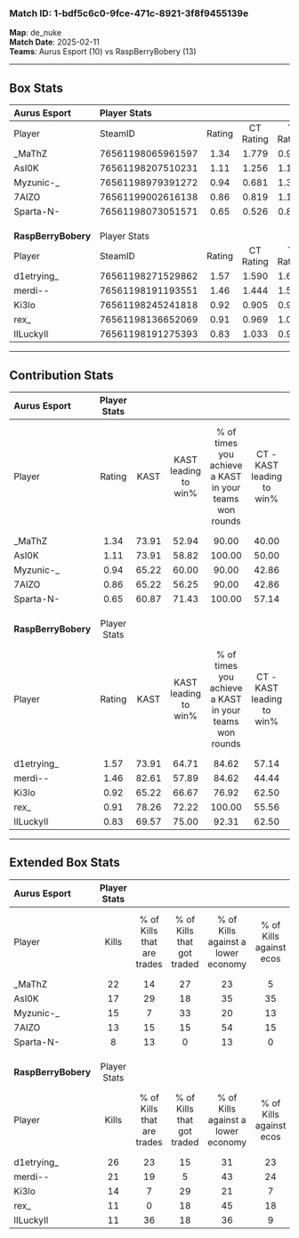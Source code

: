 ### Match ID: 1-bdf5c6c0-9fce-471c-8921-3f8f9455139e  
**Map**: de_nuke  
**Match Date**: 2025-02-11  
**Teams**: Aurus Esport (10) vs RaspBerryBobery (13)  

---  

## Box Stats  

| **Aurus Esport**    | Player Stats      |        |           |          |       |      |       |         |        |      |     |
| :- | :- | :-: | :-: | :-: | :-: | :-: | :-: | :-: | :-: | :-: | :-: |
| Player              | SteamID           | Rating | CT Rating | T Rating | KAST  | ADR  | Kills | Assists | Deaths | K/D  | HS% |
| _MaThZ              | 76561198065961597 |  1.34  |   1.779   |  0.965   | 73.91 | 92.8 |  22   |    2    |   17   | 1.29 | 59  |
| AsI0K               | 76561198207510231 |  1.11  |   1.256   |  1.136   | 73.91 | 82.9 |  17   |    4    |   18   | 0.94 | 70  |
| Myzunic-_           | 76561198979391272 |  0.94  |   0.681   |  1.334   | 65.22 | 83.1 |  15   |    4    |   19   | 0.79 | 73  |
| 7AIZO               | 76561199002616138 |  0.86  |   0.819   |  1.147   | 65.22 | 59.4 |  13   |    4    |   16   | 0.81 | 46  |
| Sparta-N-           | 76561198073051571 |  0.65  |   0.526   |  0.808   | 60.87 | 46.9 |   8   |    5    |   14   | 0.57 | 37  |
|                     |                   |        |           |          |       |      |       |         |        |      |     |
|                     |                   |        |           |          |       |      |       |         |        |      |     |
|                     |                   |        |           |          |       |      |       |         |        |      |     |
| **RaspBerryBobery** | Player Stats      |        |           |          |       |      |       |         |        |      |     |
| Player              | SteamID           | Rating | CT Rating | T Rating | KAST  | ADR  | Kills | Assists | Deaths | K/D  | HS% |
| d1etrying_          | 76561198271529862 |  1.57  |   1.590   |  1.679   | 73.91 | 96.6 |  26   |    2    |   14   | 1.86 | 30  |
| merdi--             | 76561198191193551 |  1.46  |   1.444   |  1.518   | 82.61 | 90.1 |  21   |    4    |   13   | 1.62 | 47  |
| Ki3lo               | 76561198245241818 |  0.92  |   0.905   |  0.984   | 65.22 | 76.8 |  14   |    7    |   18   | 0.78 | 42  |
| rex_                | 76561198136652069 |  0.91  |   0.969   |  1.084   | 78.26 | 51.4 |  11   |    6    |   14   | 0.79 | 90  |
| lILuckyIl           | 76561198191275393 |  0.83  |   1.033   |  0.904   | 69.57 | 66.0 |  11   |    6    |   17   | 0.65 | 45  |
---  

## Contribution Stats  

| **Aurus Esport**    | Player Stats |       |                      |                                                        |                           |                                                             |                          |                                                            |
| :- | :-: | :-: | :-: | :-: | :-: | :-: | :-: | :-: |
| Player              |    Rating    | KAST  | KAST leading to win% | % of times you achieve a KAST in your teams won rounds | CT - KAST leading to win% | CT - % of times you achieve a KAST in your teams won rounds | T - KAST leading to win% | T - % of times you achieve a KAST in your teams won rounds |
| _MaThZ              |     1.34     | 73.91 |        52.94         |                         90.00                          |           40.00           |                           100.00                            |          71.43           |                           83.33                            |
| AsI0K               |     1.11     | 73.91 |        58.82         |                         100.00                         |           50.00           |                           100.00                            |          66.67           |                           100.00                           |
| Myzunic-_           |     0.94     | 65.22 |        60.00         |                         90.00                          |           42.86           |                            75.00                            |          75.00           |                           100.00                           |
| 7AIZO               |     0.86     | 65.22 |        56.25         |                         90.00                          |           42.86           |                            75.00                            |          66.67           |                           100.00                           |
| Sparta-N-           |     0.65     | 60.87 |        71.43         |                         100.00                         |           57.14           |                           100.00                            |          85.71           |                           100.00                           |
|                     |              |       |                      |                                                        |                           |                                                             |                          |                                                            |
|                     |              |       |                      |                                                        |                           |                                                             |                          |                                                            |
|                     |              |       |                      |                                                        |                           |                                                             |                          |                                                            |
| **RaspBerryBobery** | Player Stats |       |                      |                                                        |                           |                                                             |                          |                                                            |
| Player              |    Rating    | KAST  | KAST leading to win% | % of times you achieve a KAST in your teams won rounds | CT - KAST leading to win% | CT - % of times you achieve a KAST in your teams won rounds | T - KAST leading to win% | T - % of times you achieve a KAST in your teams won rounds |
| d1etrying_          |     1.57     | 73.91 |        64.71         |                         84.62                          |           57.14           |                            80.00                            |          70.00           |                           87.50                            |
| merdi--             |     1.46     | 82.61 |        57.89         |                         84.62                          |           44.44           |                            80.00                            |          70.00           |                           87.50                            |
| Ki3lo               |     0.92     | 65.22 |        66.67         |                         76.92                          |           62.50           |                           100.00                            |          71.43           |                           62.50                            |
| rex_                |     0.91     | 78.26 |        72.22         |                         100.00                         |           55.56           |                           100.00                            |          88.89           |                           100.00                           |
| lILuckyIl           |     0.83     | 69.57 |        75.00         |                         92.31                          |           62.50           |                           100.00                            |          87.50           |                           87.50                            |
---  

## Extended Box Stats  

| **Aurus Esport**    | Player Stats |                            |                            |                                    |                         |                              |                                 |        |                             |                                     |                          |                               |                            |
| :- | :-: | :-: | :-: | :-: | :-: | :-: | :-: | :-: | :-: | :-: | :-: | :-: | :-: |
| Player              |    Kills     | % of Kills that are trades | % of Kills that got traded | % of Kills against a lower economy | % of Kills against ecos | % of Kills that are flawless | % of Kills that are close duels | Deaths | % of Deaths that get traded | % of Deaths against a lower economy | % of Deaths against ecos | % of Deaths that are flawless | % of Deaths that are close |
| _MaThZ              |      22      |             14             |             27             |                 23                 |            5            |              55              |                5                |   17   |             18              |                 24                  |            12            |              94               |             6              |
| AsI0K               |      17      |             29             |             18             |                 35                 |           35            |              82              |                0                |   18   |             22              |                 22                  |            6             |              67               |             6              |
| Myzunic-_           |      15      |             7              |             33             |                 20                 |           13            |              80              |                7                |   19   |             11              |                 26                  |            16            |              58               |             11             |
| 7AIZO               |      13      |             15             |             15             |                 54                 |           15            |              69              |                8                |   16   |             19              |                  6                  |            0             |              56               |             0              |
| Sparta-N-           |      8       |             13             |             0              |                 13                 |            0            |              75              |               13                |   14   |              7              |                 21                  |            7             |              64               |             0              |
|                     |              |                            |                            |                                    |                         |                              |                                 |        |                             |                                     |                          |                               |                            |
|                     |              |                            |                            |                                    |                         |                              |                                 |        |                             |                                     |                          |                               |                            |
|                     |              |                            |                            |                                    |                         |                              |                                 |        |                             |                                     |                          |                               |                            |
| **RaspBerryBobery** | Player Stats |                            |                            |                                    |                         |                              |                                 |        |                             |                                     |                          |                               |                            |
| Player              |    Kills     | % of Kills that are trades | % of Kills that got traded | % of Kills against a lower economy | % of Kills against ecos | % of Kills that are flawless | % of Kills that are close duels | Deaths | % of Deaths that get traded | % of Deaths against a lower economy | % of Deaths against ecos | % of Deaths that are flawless | % of Deaths that are close |
| d1etrying_          |      26      |             23             |             15             |                 31                 |           23            |              62              |                4                |   14   |              7              |                 14                  |            0             |              71               |             0              |
| merdi--             |      21      |             19             |             5              |                 43                 |           24            |              57              |                5                |   13   |             15              |                 23                  |            8             |              69               |             8              |
| Ki3lo               |      14      |             7              |             29             |                 21                 |            7            |              79              |                0                |   18   |              6              |                 22                  |            11            |              78               |             11             |
| rex_                |      11      |             0              |             18             |                 45                 |           18            |              64              |               18                |   14   |             43              |                  7                  |            0             |              79               |             0              |
| lILuckyIl           |      11      |             36             |             18             |                 36                 |            9            |              82              |                0                |   17   |             35              |                 24                  |            12            |              71               |             6              |
